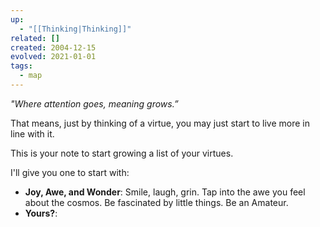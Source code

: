 ```yaml
---
up:
  - "[[Thinking|Thinking]]"
related: []
created: 2004-12-15
evolved: 2021-01-01
tags:
  - map
---
```

 *"Where attention goes, meaning grows.”* 

That means, just by thinking of a virtue, you may just start to live more in line with it.

This is your note to start growing a list of your virtues.

I'll give you one to start with:

- **Joy, Awe, and Wonder**: Smile, laugh, grin. Tap into the awe you feel about the cosmos. Be fascinated by little things. Be an Amateur. 
- **Yours?**: